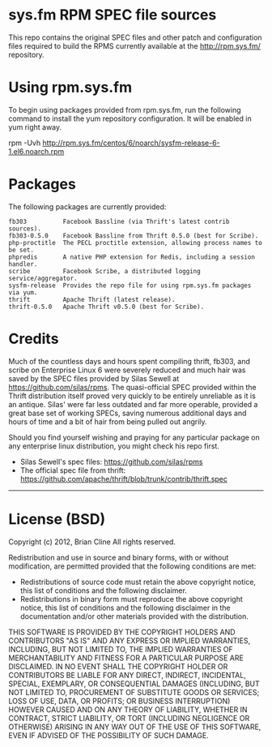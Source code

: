 # sys.fm RPM SPEC file sources

This repo contains the original SPEC files and other patch and configuration
files required to build the RPMS currently available at the http://rpm.sys.fm/ 
repository.


# Using rpm.sys.fm

To begin using packages provided from rpm.sys.fm, run the following command to install the yum repository configuration. It will be enabled in yum right away.

   rpm -Uvh http://rpm.sys.fm/centos/6/noarch/sysfm-release-6-1.el6.noarch.rpm


# Packages

The following packages are currently provided:

```
fb303          Facebook Bassline (via Thrift's latest contrib sources).
fb303-0.5.0    Facebook Bassline from Thrift 0.5.0 (best for Scribe).
php-proctitle  The PECL proctitle extension, allowing process names to be set.
phpredis       A native PHP extension for Redis, including a session handler.
scribe         Facebook Scribe, a distributed logging service/aggregator.
sysfm-release  Provides the repo file for using rpm.sys.fm packages via yum.
thrift         Apache Thrift (latest release).
thrift-0.5.0   Apache Thrift v0.5.0 (best for Scribe).
```


# Credits

Much of the countless days and hours spent compiling thrift, fb303, and scribe 
on Enterprise Linux 6 were severely reduced and much hair was saved by the 
SPEC files provided by Silas Sewell at https://github.com/silas/rpms. The 
quasi-official SPEC provided within the Thrift distribution itself proved very 
quickly to be entirely unreliable as it is an antique. Silas' were far less 
outdated and far more operable, provided a great base set of working SPECs, 
saving numerous additional days and hours of time and a bit of hair from being 
pulled out angrily. 

Should you find yourself wishing and praying for any particular package on any 
enterprise linux distribution, you might check his repo first.

* Silas Sewell's spec files: https://github.com/silas/rpms
* The official spec file from thrift: https://github.com/apache/thrift/blob/trunk/contrib/thrift.spec

***

# License (BSD)

Copyright (c) 2012, Brian Cline
All rights reserved.

Redistribution and use in source and binary forms, with or without modification, are permitted provided that the following conditions are met:

* Redistributions of source code must retain the above copyright notice, this list of conditions and the following disclaimer.
* Redistributions in binary form must reproduce the above copyright notice, this list of conditions and the following disclaimer in the documentation and/or other materials provided with the distribution.

THIS SOFTWARE IS PROVIDED BY THE COPYRIGHT HOLDERS AND CONTRIBUTORS "AS IS" AND ANY EXPRESS OR IMPLIED WARRANTIES, INCLUDING, BUT NOT LIMITED TO, THE IMPLIED WARRANTIES OF MERCHANTABILITY AND FITNESS FOR A PARTICULAR PURPOSE ARE DISCLAIMED. IN NO EVENT SHALL THE COPYRIGHT HOLDER OR CONTRIBUTORS BE LIABLE FOR ANY DIRECT, INDIRECT, INCIDENTAL, SPECIAL, EXEMPLARY, OR CONSEQUENTIAL DAMAGES (INCLUDING, BUT NOT LIMITED TO, PROCUREMENT OF SUBSTITUTE GOODS OR SERVICES; LOSS OF USE, DATA, OR PROFITS; OR BUSINESS INTERRUPTION) HOWEVER CAUSED AND ON ANY THEORY OF LIABILITY, WHETHER IN CONTRACT, STRICT LIABILITY, OR TORT (INCLUDING NEGLIGENCE OR OTHERWISE) ARISING IN ANY WAY OUT OF THE USE OF THIS SOFTWARE, EVEN IF ADVISED OF THE POSSIBILITY OF SUCH DAMAGE.
